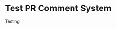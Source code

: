 <properties
	pageTitle="Test"
	description="Test"
	services="active-directory"
	documentationCenter=".net"
	authors="jamarw"
	manager="jamarw-manager"
	editor=""/>

<tags
	ms.service="active-directory"
	ms.workload="identity"
	ms.tgt_pltfrm="na"
	ms.devlang="dotnet"
	ms.topic="article"
	ms.date="05/23/2016"
	ms.author="csitoolsrepo;jamarw" />

# Test PR Comment System
Testing
